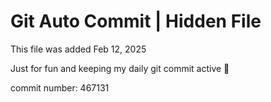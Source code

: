 # Git Auto Commit | Hidden File

This file was added Feb 12, 2025

Just for fun and keeping my daily git commit active 🤪

commit number: 467131
